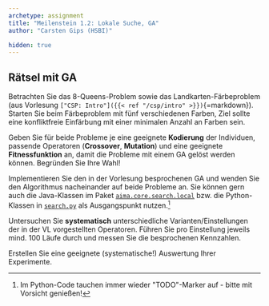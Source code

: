 ```yaml
---
archetype: assignment
title: "Meilenstein 1.2: Lokale Suche, GA"
author: "Carsten Gips (HSBI)"

hidden: true
---
```




## Rätsel mit GA

Betrachten Sie das 8-Queens-Problem sowie das Landkarten-Färbeproblem (aus
Vorlesung `["CSP: Intro"]({{< ref "/csp/intro" >}})`{=markdown}). Starten
Sie beim Färbeproblem mit fünf verschiedenen Farben, Ziel sollte eine
konfliktfreie Einfärbung mit einer minimalen Anzahl an Farben sein.

Geben Sie für beide Probleme je eine geeignete **Kodierung** der Individuen,
passende Operatoren (**Crossover**, **Mutation**) und eine geeignete
**Fitnessfunktion** an, damit die Probleme mit einem GA gelöst werden können.
Begründen Sie Ihre Wahl!

Implementieren Sie den in der Vorlesung besprochenen GA und wenden Sie den
Algorithmus nacheinander auf beide Probleme an. Sie können gern auch die
Java-Klassen im Paket [`aima.core.search.local`] bzw. die Python-Klassen in
[`search.py`] als Ausgangspunkt nutzen.[^aima]

Untersuchen Sie **systematisch** unterschiedliche Varianten/Einstellungen der
in der VL vorgestellten Operatoren. Führen Sie pro Einstellung jeweils mind.
100 Läufe durch und messen Sie die besprochenen Kennzahlen.

Erstellen Sie eine geeignete (systematische!) Auswertung Ihrer Experimente.


[`aima.core.search.local`]: https://github.com/aimacode/aima-java/tree/AIMA3e/aima-core/src/main/java/aima/core/search/local
[`search.py`]: https://github.com/aimacode/aima-python/blob/master/search.py
[^aima]: Im Python-Code tauchen immer wieder "TODO"-Marker auf - bitte mit Vorsicht genießen!
